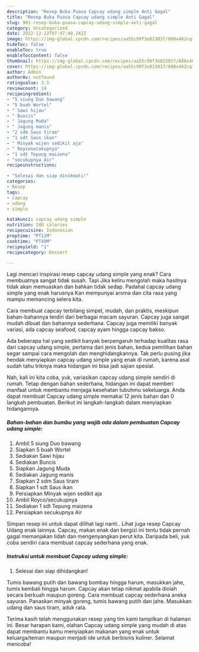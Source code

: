 ```yaml
---
description: "Resep Buka Puasa Capcay udang simple Anti Gagal"
title: "Resep Buka Puasa Capcay udang simple Anti Gagal"
slug: 901-resep-buka-puasa-capcay-udang-simple-anti-gagal
category: Uncategorized
date: 2022-12-22T07:47:40.241Z
image: https://img-global.cpcdn.com/recipes/aa55c99f3e823037/680x482cq70/capcay-udang-simple-foto-resep-utama.jpg
hideToc: false
enableToc: true
enableTocContent: false
thumbnail: https://img-global.cpcdn.com/recipes/aa55c99f3e823037/680x482cq70/capcay-udang-simple-foto-resep-utama.jpg
cover: https://img-global.cpcdn.com/recipes/aa55c99f3e823037/680x482cq70/capcay-udang-simple-foto-resep-utama.jpg
author: Admin
authorAv: notfound
ratingvalue: 3.5
reviewcount: 14
recipeingredient:
- "5 siung Duo bawang"
- "5 buah Wortel"
- " Sawi hijau"
- " Buncis"
- " Jagung Muda"
- " Jagung manis"
- "2 sdm Saus tiram"
- "1 sdt Saus ikan"
- " Minyak wijen sedikit aja"
- " Roycosecukupnya"
- "1 sdt Tepung maizena"
- "secukupnya Air"
recipeinstructions:

- "Selesai dan siap dinikmati!"
categories:
- Resep
tags:
- capcay
- udang
- simple

katakunci: capcay udang simple 
nutrition: 248 calories
recipecuisine: Indonesian
preptime: "PT11M"
cooktime: "PT49M"
recipeyield: "1"
recipecategory: Dessert

---
```



Lagi mencari inspirasi resep capcay udang simple yang enak? Cara membuatnya sangat tidak susah. Tapi Jika keliru mengolah maka hasilnya tidak akan memuaskan dan bahkan tidak sedap. Padahal capcay udang simple yang enak harusnya Kan mempunyai aroma dan cita rasa yang mampu memancing selera kita.


Cara membuat capcay terbilang simpel, mudah, dan praktis, meskipun bahan-bahannya terdiri dari berbagai macam sayuran. Capcay juga sangat mudah dibuat dan bahannya sederhana. Capcay juga memiliki banyak variasi, ada capcay seafood, capcay ayam hingga capcay bakso.

Ada beberapa hal yang sedikit banyak berpengaruh terhadap kualitas rasa dari capcay udang simple, pertama dari jenis bahan, kedua pemilihan bahan segar sampai cara mengolah dan menghidangkannya. Tak perlu pusing jika hendak menyiapkan capcay udang simple yang enak di rumah, karena asal sudah tahu triknya maka hidangan ini bisa jadi sajian spesial.


Nah, kali ini kita coba, yuk, variasikan capcay udang simple sendiri di rumah. Tetap dengan bahan sederhana, hidangan ini dapat memberi manfaat untuk membantu menjaga kesehatan tubuhmu sekeluarga. Anda dapat membuat Capcay udang simple memakai 12 jenis bahan dan 0 langkah pembuatan. Berikut ini langkah-langkah dalam menyiapkan hidangannya.

<!--inarticleads1-->

##### Bahan-bahan dan bumbu yang wajib ada dalam pembuatan Capcay udang simple:

1. Ambil 5 siung Duo bawang
1. Siapkan 5 buah Wortel
1. Sediakan  Sawi hijau
1. Sediakan  Buncis
1. Siapkan  Jagung Muda
1. Sediakan  Jagung manis
1. Siapkan 2 sdm Saus tiram
1. Siapkan 1 sdt Saus ikan
1. Persiapkan  Minyak wijen sedikit aja
1. Ambil  Royco/secukupnya
1. Sediakan 1 sdt Tepung maizena
1. Persiapkan secukupnya Air


Simpan resep ini untuk dapat dilihat lagi nanti.. Lihat juga resep Capcay Udang enak lainnya. Capcay, makan enak dan bergizi ini tentu tidak pernah gagal memanjakan lidah dan mengenyangkan perut kita. Daripada beli, yuk coba sendiri cara membuat capcay sederhana yang enak. 

<!--inarticleads2-->

##### Instruksi untuk membuat Capcay udang simple:


1. Selesai dan siap dihidangkan!

Tumis bawang putih dan bawang bombay hingga harum, masukkan jahe, tumis kembali hingga harum. Capcay akan tetap nikmat apabila diolah secara berkuah maupun goreng. Cara membuat capcay sederhana aneka sayuran. Panaskan minyak goreng, tumis bawang putih dan jahe. Masukkan udang dan saus tiram, aduk rata. 

Terima kasih telah menggunakan resep yang tim kami tampilkan di halaman ini. Besar harapan kami, olahan Capcay udang simple yang mudah di atas dapat membantu kamu menyiapkan makanan yang enak untuk keluarga/teman maupun menjadi ide untuk berbisnis kuliner. Selamat mencoba!
